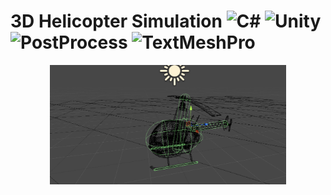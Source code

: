 # 3D Helicopter Simulation ![C#](https://img.shields.io/badge/C%23-v7.3-brightgreen) ![Unity](https://img.shields.io/badge/Unity-2019.2.8f1-lightgrey) ![PostProcess](https://img.shields.io/badge/Post-Processing-orange) ![TextMeshPro](https://img.shields.io/badge/-TextMeshPro-yellow)

<p align="center">
  <img src="https://github.com/antoine186/3D-Helicopter/blob/main/imgs/Heli%20Wireframe.PNG" alt="alt text" width=75% height=75%>
</p>
